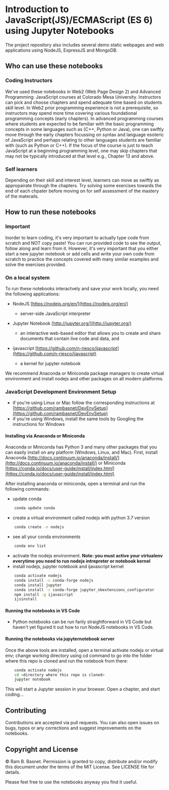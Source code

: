 # Introduction to JavaScript(JS)/ECMAScript (ES 6) using Jupyter Notebooks

The project repository also includes several demo static webpages and web applications using NodeJS, ExpressJS and MongoDB.

## Who can use these notebooks

### Coding Instructors

We've used these notebooks in Web2 (Web Page Design 2) and Advanced Programming: JavaScript courses at Colorado Mesa University. Instructors can pick and choose chapters and spend adequate time based on students skill level. In Web2 prior programming experience is not a prerequisite, so instructors may spend more time covering various foundational programming concepts (early chapters). In advanced programming courses where students are expected to be familiar with the basic programming concepts in some languages such as (C++, Python or Java), one can swiftly move through the early chapters focussing on syntax and language esoteric of JavaScript and perhaps relating to other languages students are familiar with (such as Python or C++). If the focus of the course is just to teach JavaScript at a beginning programming level, one may skip chapters that may not be typically introduced at that level e.g., Chapter 13 and above.

### Self learners

Depending on their skill and interest level, learners can move as swiftly as appropairate through the chapters. Try solving some exercises towards the end of each chpater before moving on for self assessment of the mastery of the materails.

## How to run these notebooks

### Important

Inorder to learn coding, it's very important to actually type code from scratch and NOT copy paste! You can run provided code to see the output, follow along and learn from it. However, it's very important that you either start a new jupyter notebook or add cells and write your own code from scratch to practice the concepts covered with many similar examples and solve the exercises provided.

### On a local system

To run these notebooks interactvely and save your work locally, you need the following applications:

- NodeJS [https://nodejs.org/en/](https://nodejs.org/en/)
  - server-side JavaScript interpreter

- Jupyter Notebook [http://jupyter.org/](http://jupyter.org/)
  - an interactive web-based editor that allows you to create and share documents that contain live code and data, and

- ijavascript [https://github.com/n-riesco/ijavascript](https://github.com/n-riesco/ijavascript)
  - a kernel for jupyter notebook

We recommend Anaconda or Miniconda package managers to create virtual environment and install nodejs and other packages on all modern platforms.

### JavaScript Development Environment Setup

- if you're using Linux or Mac follow the corresponding instructions at [https://github.com/rambasnet/DevEnvSetup](https://github.com/rambasnet/DevEnvSetup)
- if you're using Windows, install the same tools by Googling the instructions for Windows

#### Installing via Anaconda or Miniconda

Anaconda or Miniconda has Python 3 and many other packages that you can easily install on any platform (Windows, Linux, and Mac). First, install Anaconda [http://docs.continuum.io/anaconda/install/](http://docs.continuum.io/anaconda/install/) or Miniconda [https://conda.io/docs/user-guide/install/index.html](https://conda.io/docs/user-guide/install/index.html)

After installing anaconda or miniconda, open a terminal and run the following commands:

- update conda

```bash
    conda update conda
```

- create a virtual environment called nodejs with python 3.7 version

```bash
    conda create -n nodejs
```

- see all your conda environments

```bash
    conda env list
```

- activate the nodejs environment. **Note: you must active your virtualenv everytime you need to run nodejs intrepreter or notebook kernel**
- install nodejs, jupyter notebook and ijavascript kernel

```bash
    conda activate nodejs
    conda install -c conda-forge nodejs
    conda install jupyter
    conda install -c conda-forge jupyter_nbextensions_configurator
    npm install -g ijavascript
    ijsinstall
```

#### Running the notebooks in VS Code

- Python notebooks can be run farily straightforward in VS Code but haven't yet figured it out how to run NodeJS notebooks in VS Code.

#### Running the notebooks via jupyternotebook server

Once the above tools are installed, open a terminal activate nodejs or virtual env; change working directory using cd command to go into the folder where this repo is cloned and run the notebook from there:

```bash
    conda activate nodejs
    cd <directory where this repo is cloned>
    jupyter notebook
```

This will start a Jupyter session in your browser. Open a chapter, and start coding...

## Contributing

Contributions are accepted via pull requests. You can also open issues on bugs, typos or any corrections and suggest improvements on the notebooks.

## Copyright and License

&copy; Ram B. Basnet. Permission is granted to copy, distribute and/or modify this document
under the terms of the MIT License. See LICENSE file for details.

Please feel free to use the notebooks anyway you find it useful.
